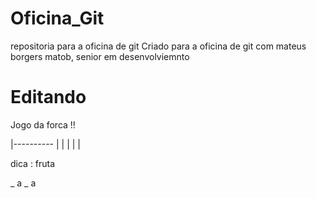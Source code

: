 # Oficina_Git
repositoria para a oficina de git
Criado para a oficina de git com mateus borgers matob, senior em desenvolviemnto 



# Editando
Jogo da forca !!

|----------
|         |
|
|
|


dica : fruta


_ a _ a